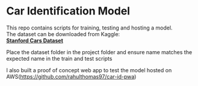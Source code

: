 # Car Identification Model

This repo contains scripts for training, testing and hosting a model.   
The dataset can be downloaded from Kaggle:  
[**Stanford Cars Dataset**](https://www.kaggle.com/datasets/rickyyyyyyy/torchvision-stanford-cars)

Place the dataset folder in the project folder and ensure name matches the expected name in the train and test scripts

I also built a proof of concept web app to test the model hosted on AWS(https://github.com/rahulthomas97/car-id-pwa)  
